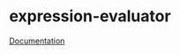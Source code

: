 # expression-evaluator

[Documentation](https://docs.google.com/document/d/1HNYZz5QkZc42a6CEIMH6F9CP9Q5t56ADk9xej0-JJI8/edit?fbclid=IwAR1tylokK-FSLMlzKy0JAxqbGfveSxJ5SY-kfFO_obWDp5G2Seny7kXsMew#)
